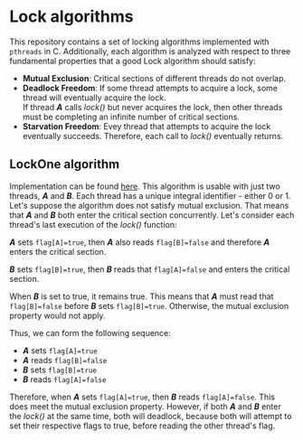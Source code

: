 # Lock algorithms
This repository contains a set of locking algorithms implemented with ```pthreads``` in C.
Additionally, each algorithm is analyzed with respect to three fundamental properties that a good Lock algorithm should satisfy:
<ul>
    <li><b>Mutual Exclusion</b>: Critical sections of different threads do not overlap.</li>
    <li><b>Deadlock Freedom</b>:
    If some thread attempts to acquire a lock, some thread will eventually acquire the lock. <br>
    If thread <b><i>A</i></b> calls <i>lock()</i> but never acquires the lock, then other threads must be completing an 
    infinite number of critical sections.
    </li>
    <li><b>Starvation Freedom</b>: Evey thread that attempts to acquire the lock eventually succeeds. 
    Therefore, each call to <i>lock()</i> eventually returns. 
    </li>
</ul>

## LockOne algorithm
Implementation can be found [here](LockOne.c).
This algorithm is usable with just two threads, <b><i>A</i></b> and <b><i>B</i></b>. 
Each thread has a unique integral identifier - either 0 or 1.  
Let's suppose the algorithm does not satisfy mutual exclusion. That means that  <b><i>A</i></b> and  <b><i>B</i></b> 
both enter the critical section concurrently. Let's consider each thread's last execution of the  <i>lock()</i> function:

 <b><i>A</i></b> sets ```flag[A]=true```, then  <b><i>A</i></b> also reads 
```flag[B]=false``` and therefore  <b><i>A</i></b> enters the critical section. 

<b><i>B</i></b> sets ```flag[B]=true```, then <b><i>B</i></b> reads that ```flag[A]=false``` and enters the critical section.

When <b><i>B</i></b> is set to true, it remains true. This means that <b><i>A</i></b> must read that 
```flag[B]=false``` before <b><i>B</i></b> sets ```flag[B]=true```. Otherwise, the mutual exclusion property would 
not apply. 

Thus, we can form the following sequence: 
* <b><i>A</i></b> sets ```flag[A]=true```
* <b><i>A</i></b> reads ```flag[B]=false```
* <b><i>B</i></b> sets ```flag[B]=true```
* <b><i>B</i></b> reads ```flag[A]=false```

Therefore, when <b><i>A</i></b> sets ```flag[A]=true```, then <b><i>B</i></b> reads ```flag[A]=false```.
This does meet the mutual exclusion property.
However, if both <b><i>A</i></b> and <b><i>B</i></b> enter the <i>lock()</i> at the same time, both will deadlock, because 
both will attempt to set their respective flags to true, before reading the other thread's flag.

 

